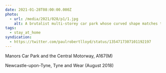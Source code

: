 ```yaml
---
date: 2021-01-28T08:00:00.000Z
photo:
  - url: /media/2021/028/p1/1.jpg
    alt: A brutalist multi-storey car park whose curved shape matches that of the slip road directly in front of it.
tags:
  - stay_at_home
syndication:
  - https://twitter.com/paulrobertlloyd/status/1354717307101192197
---
```


Manors Car Park and the Central Motorway, A167(M)

Newcastle-upon-Tyne, Tyne and Wear (August 2018)
